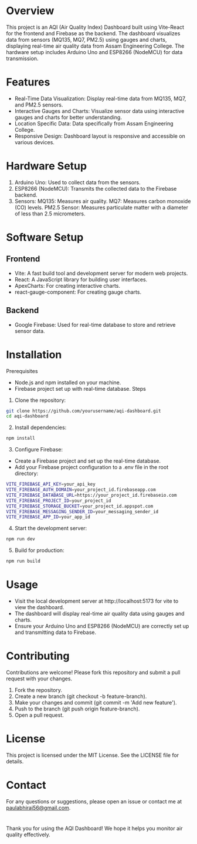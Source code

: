 # Overview
This project is an AQI (Air Quality Index) Dashboard built using Vite-React for the frontend and Firebase as the backend. The dashboard visualizes data from sensors (MQ135, MQ7, PM2.5) using gauges and charts, displaying real-time air quality data from Assam Engineering College. The hardware setup includes Arduino Uno and ESP8266 (NodeMCU) for data transmission.

# Features
- Real-Time Data Visualization: Display real-time data from MQ135, MQ7, and PM2.5 sensors.
- Interactive Gauges and Charts: Visualize sensor data using interactive gauges and charts for better understanding.
- Location Specific Data: Data specifically from Assam Engineering College.
- Responsive Design: Dashboard layout is responsive and accessible on various devices.
# Hardware Setup
1. Arduino Uno: Used to collect data from the sensors.
2. ESP8266 (NodeMCU): Transmits the collected data to the Firebase backend.
3. Sensors:
   MQ135: Measures air quality.
   MQ7: Measures carbon monoxide (CO) levels.
   PM2.5 Sensor: Measures particulate matter with a diameter of less than 2.5 micrometers.
# Software Setup
## Frontend
- Vite: A fast build tool and development server for modern web projects.
- React: A JavaScript library for building user interfaces.
- ApexCharts: For creating interactive charts.
- react-gauge-component: For creating gauge charts.
## Backend
- Google Firebase: Used for real-time database to store and retrieve sensor data.

# Installation
Prerequisites
- Node.js and npm installed on your machine.
- Firebase project set up with real-time database.
Steps
1. Clone the repository:
```bash
git clone https://github.com/yourusername/aqi-dashboard.git
cd aqi-dashboard
```
2. Install dependencies:
```bash
npm install
```
3. Configure Firebase:
- Create a Firebase project and set up the real-time database.
- Add your Firebase project configuration to a .env file in the root directory:
```bash
VITE_FIREBASE_API_KEY=your_api_key
VITE_FIREBASE_AUTH_DOMAIN=your_project_id.firebaseapp.com
VITE_FIREBASE_DATABASE_URL=https://your_project_id.firebaseio.com
VITE_FIREBASE_PROJECT_ID=your_project_id
VITE_FIREBASE_STORAGE_BUCKET=your_project_id.appspot.com
VITE_FIREBASE_MESSAGING_SENDER_ID=your_messaging_sender_id
VITE_FIREBASE_APP_ID=your_app_id
```
4. Start the development server:
```bash
npm run dev
```

5. Build for production:
```bash
npm run build
```

# Usage
  - Visit the local development server at http://localhost:5173 for vite to view the dashboard.
  - The dashboard will display real-time air quality data using gauges and charts.
  - Ensure your Arduino Uno and ESP8266 (NodeMCU) are correctly set up and transmitting data to Firebase.
# Contributing
Contributions are welcome! Please fork this repository and submit a pull request with your changes.

1. Fork the repository.
2. Create a new branch (git checkout -b feature-branch).
3. Make your changes and commit (git commit -m 'Add new feature').
4. Push to the branch (git push origin feature-branch).
5. Open a pull request.
# License
This project is licensed under the MIT License. See the LICENSE file for details.

# Contact
For any questions or suggestions, please open an issue or contact me at paulabhiraj56@gmail.com.

# 
Thank you for using the AQI Dashboard! We hope it helps you monitor air quality effectively.


